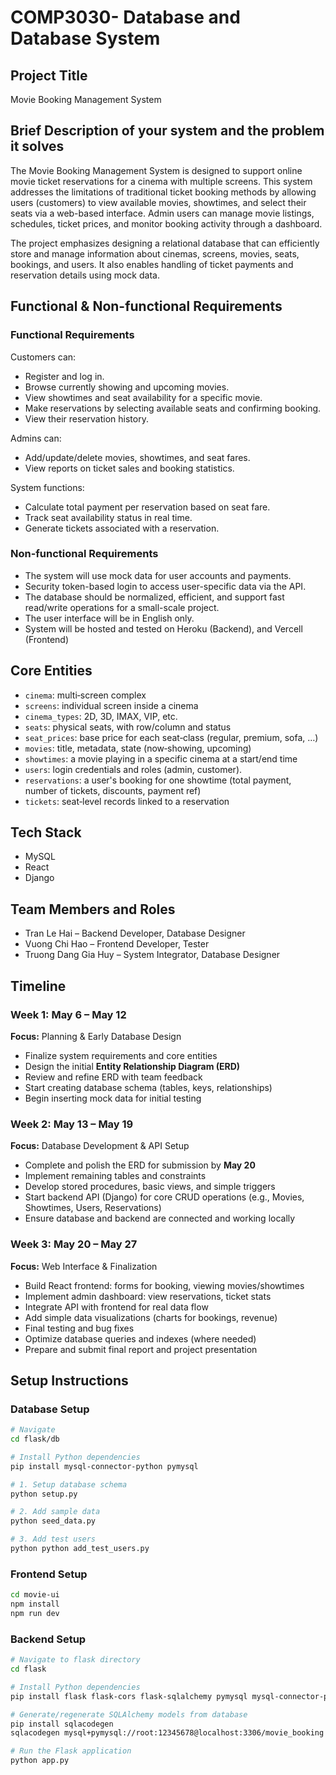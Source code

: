 # COMP3030- Database and Database System

## Project Title
Movie Booking Management System

## Brief Description of your system and the problem it solves

The Movie Booking Management System is designed to support online movie ticket reservations for a cinema with multiple screens. This system addresses the limitations of traditional ticket booking methods by allowing users (customers) to view available movies, showtimes, and select their seats via a web-based interface. Admin users can manage movie listings, schedules, ticket prices, and monitor booking activity through a dashboard.

The project emphasizes designing a relational database that can efficiently store and manage information about cinemas, screens, movies, seats, bookings, and users. It also enables handling of ticket payments and reservation details using mock data.

## Functional & Non-functional Requirements

### Functional Requirements

Customers can:

- Register and log in.
- Browse currently showing and upcoming movies.
- View showtimes and seat availability for a specific movie.
- Make reservations by selecting available seats and confirming booking.
- View their reservation history.

Admins can:

- Add/update/delete movies, showtimes, and seat fares.
- View reports on ticket sales and booking statistics.

System functions:

- Calculate total payment per reservation based on seat fare.
- Track seat availability status in real time.
- Generate tickets associated with a reservation.

### Non-functional Requirements

- The system will use mock data for user accounts and payments.
- Security token-based login to access user-specific data via the API.
- The database should be normalized, efficient, and support fast read/write operations for a small-scale project.
- The user interface will be in English only.
- System will be hosted and tested on Heroku (Backend), and Vercell (Frontend)


## Core Entities
- `cinema`: multi‑screen complex
- `screens`: individual screen inside a cinema
- `cinema_types`: 2D, 3D, IMAX, VIP, etc.
- `seats`: physical seats, with row/column and status
- `seat_prices`: base price for each seat‑class (regular, premium, sofa, …)
- `movies`: title, metadata, state (now‑showing, upcoming)
- `showtimes`: a movie playing in a specific cinema at a start/end time
- `users`: login credentials and roles (admin, customer).
- `reservations`: a user's booking for one showtime (total payment, number of tickets, discounts, payment ref)
- `tickets`: seat‑level records linked to a reservation

## Tech Stack
- MySQL
- React
- Django

## Team Members and Roles
- Tran Le Hai – Backend Developer, Database Designer
- Vuong Chi Hao – Frontend Developer, Tester
- Truong Dang Gia Huy – System Integrator, Database Designer

## Timeline

### Week 1: May 6 – May 12  
**Focus:** Planning & Early Database Design  
- Finalize system requirements and core entities  
- Design the initial **Entity Relationship Diagram (ERD)**  
- Review and refine ERD with team feedback  
- Start creating database schema (tables, keys, relationships)  
- Begin inserting mock data for initial testing  

### Week 2: May 13 – May 19  
**Focus:** Database Development & API Setup  
- Complete and polish the ERD for submission by **May 20**  
- Implement remaining tables and constraints  
- Develop stored procedures, basic views, and simple triggers  
- Start backend API (Django) for core CRUD operations (e.g., Movies, Showtimes, Users, Reservations)  
- Ensure database and backend are connected and working locally  

### Week 3: May 20 – May 27  
**Focus:** Web Interface & Finalization  
- Build React frontend: forms for booking, viewing movies/showtimes  
- Implement admin dashboard: view reservations, ticket stats  
- Integrate API with frontend for real data flow  
- Add simple data visualizations (charts for bookings, revenue)  
- Final testing and bug fixes  
- Optimize database queries and indexes (where needed)  
- Prepare and submit final report and project presentation  

## Setup Instructions

### Database Setup

```bash
# Navigate
cd flask/db

# Install Python dependencies
pip install mysql-connector-python pymysql

# 1. Setup database schema
python setup.py

# 2. Add sample data
python seed_data.py

# 3. Add test users
python python add_test_users.py

```

### Frontend Setup

```bash
cd movie-ui
npm install
npm run dev
```

### Backend Setup

```bash
# Navigate to flask directory
cd flask

# Install Python dependencies
pip install flask flask-cors flask-sqlalchemy pymysql mysql-connector-python

# Generate/regenerate SQLAlchemy models from database
pip install sqlacodegen
sqlacodegen mysql+pymysql://root:12345678@localhost:3306/movie_booking > models.py

# Run the Flask application
python app.py
```

